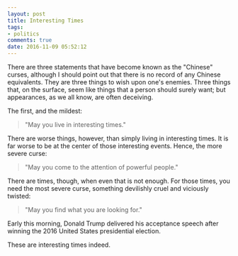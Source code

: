 ```yaml
---
layout: post
title: Interesting Times
tags:
- politics
comments: true
date: 2016-11-09 05:52:12
---
```


There are three statements that have become known as the "Chinese" curses, although I should point out that there is no record of any Chinese equivalents. They are three things to wish upon one's enemies. Three things that, on the surface, seem like things that a person should surely want; but appearances, as we all know, are often deceiving.

The first, and the mildest:

>"May you live in interesting times." 

There are worse things, however, than simply living in interesting times. It is far worse to be at the center of those interesting events. Hence, the more severe curse: 

>"May you come to the attention of powerful people." 

There are times, though, when even that is not enough. For those times, you need the most severe curse, something devilishly cruel and viciously twisted:

>"May you find what you are looking for."

Early this morning, Donald Trump delivered his acceptance speech after winning the 2016 United States presidential election. 

These are interesting times indeed.

